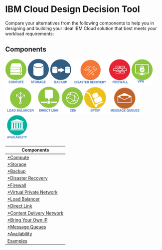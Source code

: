 # IBM Cloud Design Decision Tool

Compare your alternatives from the following components to help you in designing and building your ideal IBM Cloud solution that best meets your workload requirements:

## Components

[![Compute](/images/compute_icon.png)](compute.md)
[![Storage](/images/storage_icon.png)](storage.md) 
[![Backup](/images/backup_icon.png)](backup.md) 
[![Disaster Recovery](/images/disaster_recovery_icon.png)](disaster_recovery.md) 
[![Firewall](/images/firewall_icon.png)](firewall.md)
[![VPN](/images/vpn_icon.png)](vpn.md)
[![Load Balancer](/images/load_balancer_icon.png)](load_balancer.md)
[![Direct Link](/images/direct_link_icon.png)](direct_link.md)
[![CDN](/images/cdn_icon.png)](cdn.md)
[![BYOIP](/images/byoip_icon.png)](byoip.md)
[![Message Queues](/images/message_queues_icon.png)](message_queues.md)
[![Availability](/images/availability_icon.png)](availability.md)

| Components |
| --- |
| [*Compute](compute.md) | 
| [*Storage](storage.md) | 
| [*Backup](backup.md) | 
| [*Disaster Recovery](disaster_recovery.md) | 
| [*Firewall](firewall.md) | 
| [*Virtual Private Network](vpn.md) | 
| [*Load Balancer](load_balancer.md) | 
| [*Direct Link](direct_link.md) | 
| [*Content Delivery Network](cdn.md) | 
| [*Bring Your Own IP](byoip.md) | 
| [*Message Queues](message_queues.md) | 
| [*Availability](availability.md) | 
| [Examples](examples.md) | 

